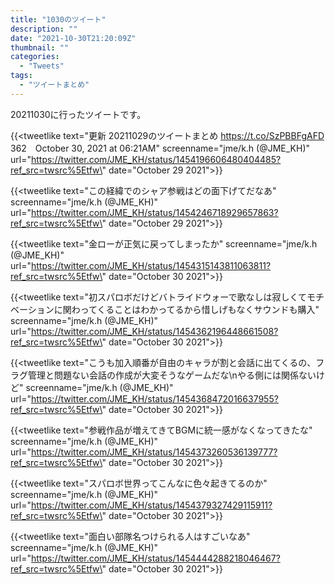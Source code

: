```yaml
---
title: "1030のツイート"
description: ""
date: "2021-10-30T21:20:09Z"
thumbnail: ""
categories:
  - "Tweets"
tags:
  - "ツイートまとめ"
---
```

20211030に行ったツイートです。
<!--more-->
{{<tweetlike text=\"更新 20211029のツイートまとめ https://t.co/SzPBBFgAFD 362　October 30, 2021 at 06:21AM\" screenname=\"jme/k.h (@JME_KH)\" url=\"https://twitter.com/JME_KH/status/1454196606480404485?ref_src=twsrc%5Etfw\" date=\"October 29 2021\">}}

{{<tweetlike text=\"この経緯でのシャア参戦はどの面下げてだなあ\" screenname=\"jme/k.h (@JME_KH)\" url=\"https://twitter.com/JME_KH/status/1454246718929657863?ref_src=twsrc%5Etfw\" date=\"October 29 2021\">}}

{{<tweetlike text=\"金ローが正気に戻ってしまったか\" screenname=\"jme/k.h (@JME_KH)\" url=\"https://twitter.com/JME_KH/status/1454315143811063811?ref_src=twsrc%5Etfw\" date=\"October 30 2021\">}}

{{<tweetlike text=\"初スパロボだけどバトライドウォーで歌なしは寂しくてモチベーションに関わってくることはわかってるから惜しげもなくサウンドも購入\" screenname=\"jme/k.h (@JME_KH)\" url=\"https://twitter.com/JME_KH/status/1454362196448661508?ref_src=twsrc%5Etfw\" date=\"October 30 2021\">}}

{{<tweetlike text=\"こうも加入順番が自由のキャラが割と会話に出てくるの、フラグ管理と問題ない会話の作成が大変そうなゲームだな\nやる側には関係ないけど\" screenname=\"jme/k.h (@JME_KH)\" url=\"https://twitter.com/JME_KH/status/1454368472016637955?ref_src=twsrc%5Etfw\" date=\"October 30 2021\">}}

{{<tweetlike text=\"参戦作品が増えてきてBGMに統一感がなくなってきたな\" screenname=\"jme/k.h (@JME_KH)\" url=\"https://twitter.com/JME_KH/status/1454373260536139777?ref_src=twsrc%5Etfw\" date=\"October 30 2021\">}}

{{<tweetlike text=\"スパロボ世界ってこんなに色々起きてるのか\" screenname=\"jme/k.h (@JME_KH)\" url=\"https://twitter.com/JME_KH/status/1454379327429115911?ref_src=twsrc%5Etfw\" date=\"October 30 2021\">}}

{{<tweetlike text=\"面白い部隊名つけられる人はすごいなあ\" screenname=\"jme/k.h (@JME_KH)\" url=\"https://twitter.com/JME_KH/status/1454444288218046467?ref_src=twsrc%5Etfw\" date=\"October 30 2021\">}}

